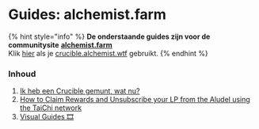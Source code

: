# Guides: alchemist.farm

{% hint style="info" %}
**De onderstaande guides zijn voor de communitysite** [**alchemist.farm**](https://alchemist.farm/)  
Klik [hier](../guides-crucible.alchemist.wtf/) als je [crucible.alchemist.wtf](https://crucible.alchemist.wtf/) gebruikt.
{% endhint %}

### Inhoud

1. [Ik heb een Crucible gemunt, wat nu?](i-minted-a-crucible-now-what.md)
2. [How to Claim Rewards and Unsubscribe your LP from the Aludel using the TaiChi network](how-to-claim-rewards-and-unsubscribe-your-lp-from-the-aludel-using-the-taichi-network.md)
3. [Visual Guides 🎞](visual-guides.md)

